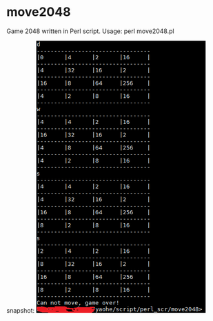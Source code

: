 # move2048
Game 2048 written in Perl script.
Usage: perl move2048.pl

snapshot:
  ![snapshot](https://github.com/stephen0921/move2048/blob/master/snapshot.PNG)
